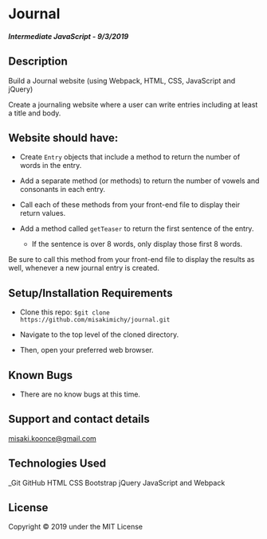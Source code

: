 # Journal

#### _Intermediate JavaScript - 9/3/2019_

## Description
Build a Journal website (using Webpack, HTML, CSS, JavaScript and jQuery)

Create a journaling website where a user can write entries including at least a title and body.

## Website should have:
- Create `Entry` objects that include a method to return the number of words in the entry.

- Add a separate method (or methods) to return the number of vowels and consonants in each entry.

- Call each of these methods from your front-end file to display their return values.

- Add a method called `getTeaser` to return the first sentence of the entry.
  - If the sentence is over 8 words, only display those first 8 words.

Be sure to call this method from your front-end file to display the results as well, whenever a new journal entry is created.


## Setup/Installation Requirements

* Clone this repo:
`$git clone https://github.com/misakimichy/journal.git`

* Navigate to the top level of the cloned directory.
* Then, open your preferred web browser.

## Known Bugs
* There are no know bugs at this time.

## Support and contact details
 misaki.koonce@gmail.com

## Technologies Used
_Git GitHub  HTML CSS Bootstrap jQuery JavaScript and Webpack


## License
Copyright © 2019 under the MIT License
